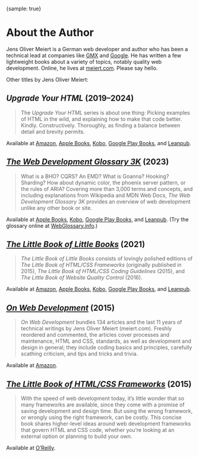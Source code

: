 {sample: true}
# About the Author

Jens Oliver Meiert is a German web developer and author who has been a technical lead at companies like [GMX](https://gmx.de/) and [Google](https://www.google.com/). He has written a few lightweight books about a variety of topics, notably quality web development. Online, he lives at [meiert.com](https://meiert.com/). Please say hello.

Other titles by Jens Oliver Meiert:

## _Upgrade Your HTML_ (2019–2024)

> The _Upgrade Your HTML_ series is about one thing: Picking examples of HTML in the wild, and explaining how to make that code better. Kindly. Constructively. Thoroughly, as finding a balance between detail and brevity permits.

Available at [Amazon](https://www.amazon.com/dp/B0B4SD84B2/?tag=meiert-20), [Apple Books](https://books.apple.com/de/book-series/upgrade-your-html/id1569607037), [Kobo](https://www.kobo.com/us/en/series/upgrade-your-html), [Google Play Books](https://play.google.com/store/books/series?id=5AksGwAAABDJEM), and [Leanpub](https://leanpub.com/b/upgrade-your-html-1-5).

## [_The Web Development Glossary 3K_](https://meiert.com/blog/the-web-development-glossary-3k/) (2023)

> What is a BHO? CQRS? An EMD? What is Goanna? Hooking? Sharding? How about dynamic color, the phoenix server pattern, or the rules of ARIA? Covering more than 3,000 terms and concepts, and including explanations from Wikipedia and MDN Web Docs, _The Web Development Glossary 3K_ provides an overview of web development unlike any other book or site.

Available at [Apple Books](https://books.apple.com/us/book/the-web-development-glossary-3k/id6453522940?ls=1), [Kobo](https://www.kobo.com/us/en/ebook/the-web-development-glossary-3k), [Google Play Books](https://play.google.com/store/books/details?id=eFHNEAAAQBAJ), and [Leanpub](https://leanpub.com/web-development-glossary-3k). (Try the glossary online at [WebGlossary.info](https://webglossary.info/).)

## [_The Little Book of Little Books_](https://meiert.com/blog/the-little-book-of-little-books/) (2021)

> _The Little Book of Little Books_ consists of lovingly polished editions of _The Little Book of HTML/CSS Frameworks_ (originally published in 2015), _The Little Book of HTML/CSS Coding Guidelines_ (2015), and _The Little Book of Website Quality Control_ (2016).

Available at [Amazon](https://www.amazon.com/dp/B09LLFH2RY/?tag=meiert-20), [Apple Books](https://books.apple.com/us/book/the-little-book-of-little-books/id1596573542?ls=1), [Kobo](https://www.kobo.com/us/en/ebook/the-little-book-of-little-books), [Google Play Books](https://play.google.com/store/books/details?id=H3dOEAAAQBAJ), and [Leanpub](https://leanpub.com/little-books).

## [_On Web Development_](https://meiert.com/blog/on-web-development/) (2015)

> _On Web Development_ bundles 134 articles and the last 11 years of technical writings by Jens Oliver Meiert (meiert.com). Freshly reordered and commented, the articles cover processes and maintenance, HTML and CSS, standards, as well as development and design in general; they include coding basics and principles, carefully scathing criticism, and tips and tricks and trivia.

Available at [Amazon](https://www.amazon.com/dp/B010PQPT90/?tag=meiert-20).

## [_The Little Book of HTML/CSS Frameworks_](https://meiert.com/blog/the-book-of-frameworks/) (2015)

> With the speed of web development today, it’s little wonder that so many frameworks are available, since they come with a promise of saving development and design time. But using the wrong framework, or wrongly using the right framework, can be costly. This concise book shares higher-level ideas around web development frameworks that govern HTML and CSS code, whether you’re looking at an external option or planning to build your own.

Available at [O’Reilly](https://www.oreilly.com/library/view/the-little-book/9781492048121/).
